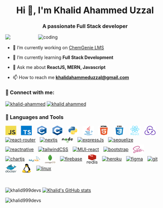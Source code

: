 <h1 align="center">Hi 👋, I'm Khalid Ahammed Uzzal</h1>
<h3 align="center">A passionate Full Stack developer</h3>
<img align="right" alt="coding" width="400" src="https://miro.medium.com/v2/resize:fit:1358/1*yw0TnheAGN-LPneDaTlaxw.gif"/>


<p align="left"> <img src="https://komarev.com/ghpvc/?username=khalid999devs&label=Profile%20views&color=red&style=for-the-badge" /> </p> 

- 🔭 I’m currently working on [ChemGenie LMS](https://github.com/khalid999devs/eduPlatform)

- 🌱 I’m currently learning **Full Stack Development**

- 💬 Ask me about **ReactJS, MERN, Javascript**

- 📫 How to reach me **khalidahammeduzzal@gmail.com**

### 🔗 Connect with me:
<p align="left">
<a href="https://linkedin.com/in/khalid-ahammed" target="blank"><img align="center" src="https://raw.githubusercontent.com/rahuldkjain/github-profile-readme-generator/master/src/images/icons/Social/linked-in-alt.svg" alt="khalid-ahammed" height="30" width="40" /></a>
<a href="https://www.youtube.com/c/khalid ahammed" target="blank"><img align="center" src="https://raw.githubusercontent.com/rahuldkjain/github-profile-readme-generator/master/src/images/icons/Social/youtube.svg" alt="khalid ahammed" height="30" width="40" /></a>
</p>

<!--<h3 align="left">Languages and Tools:</h3> -->

### 🧰 Languages and Tools

<p align="left">
<a href="https://developer.mozilla.org/en-US/docs/Web/JavaScript" target="_blank"><img src="https://raw.githubusercontent.com/devicons/devicon/master/icons/javascript/javascript-original.svg" alt="javascript" width="35px" height="30px" style="vertical-align: middle; margin-right: 10px;" /></a>
<a href="https://www.typescriptlang.org/" target="_blank"><img src="https://raw.githubusercontent.com/devicons/devicon/master/icons/typescript/typescript-original.svg" alt="typescript" width="35px" height="30px" style="vertical-align: middle; margin-right: 10px;" /></a>
<a href="https://www.cprogramming.com/" target="_blank"><img src="https://raw.githubusercontent.com/devicons/devicon/master/icons/c/c-original.svg" alt="c" width="35px" height="30px" style="vertical-align: middle; margin-right: 10px;" /></a>
<a href="https://www.w3schools.com/cpp/" target="_blank"><img src="https://raw.githubusercontent.com/devicons/devicon/master/icons/cplusplus/cplusplus-original.svg" alt="cplusplus" width="35px" height="30px" style="vertical-align: middle; margin-right: 10px;" /></a>
<a href="https://www.python.org" target="_blank"><img src="https://raw.githubusercontent.com/devicons/devicon/master/icons/python/python-original.svg" alt="python" width="35px" height="30px" style="vertical-align: middle; margin-right: 10px;" /></a>
<a href="https://www.java.com" target="_blank"><img src="https://raw.githubusercontent.com/devicons/devicon/master/icons/java/java-original.svg" alt="java" width="35px" height="30px" style="vertical-align: middle; margin-right: 10px;" /></a>
<a href="https://www.w3.org/html/" target="_blank"><img src="https://raw.githubusercontent.com/devicons/devicon/master/icons/html5/html5-original-wordmark.svg" alt="html5" width="35px" height="30px" style="vertical-align: middle; margin-right: 10px;" /></a>
<a href="https://www.w3schools.com/css/" target="_blank"><img src="https://raw.githubusercontent.com/devicons/devicon/master/icons/css3/css3-original-wordmark.svg" alt="css3" width="35px" height="30px" style="vertical-align: middle; margin-right: 10px;" /></a>
<a href="https://reactjs.org/" target="_blank"><img src="https://raw.githubusercontent.com/devicons/devicon/master/icons/react/react-original-wordmark.svg" alt="reactJs" width="35px" height="30px" style="vertical-align: middle; margin-right: 10px;" /></a>
<a href="https://redux.js.org" target="_blank"><img src="https://raw.githubusercontent.com/devicons/devicon/master/icons/redux/redux-original.svg" alt="redux" width="35px" height="30px" style="vertical-align: middle; margin-right: 10px;" /></a>
<a href="https://reactrouter.com/en/main" target="_blank"><img src="https://cdn.jsdelivr.net/gh/devicons/devicon@latest/icons/reactrouter/reactrouter-original.svg" alt="react-router" width="35px" height="30px" style="vertical-align: middle; margin-right: 10px;" /></a>
<a href="https://nextjs.org/" target="_blank"><img src="https://www.svgrepo.com/show/354113/nextjs-icon.svg" alt="nextjs" width="35px" height="30px" style="vertical-align: middle; margin-right: 10px;" /></a>
<a href="https://nodejs.org" target="_blank"><img src="https://raw.githubusercontent.com/devicons/devicon/master/icons/nodejs/nodejs-original-wordmark.svg" alt="nodejs" width="35px" height="30px" style="vertical-align: middle; margin-right: 10px;" /></a>
<a href="https://expressjs.com" target="_blank"><img src="https://w7.pngwing.com/pngs/925/447/png-transparent-express-js-node-js-javascript-mongodb-node-js-text-trademark-logo.png" alt="expressJs" width="35px" height="30px" style="vertical-align: middle; margin-right: 10px;" /></a>
<a href="https://sequelize.org" target="_blank"><img src="https://cdn.jsdelivr.net/gh/devicons/devicon@latest/icons/sequelize/sequelize-original.svg" alt="sequelize" width="35px" height="30px" style="vertical-align: middle; margin-right: 10px;" /></a>
<a href="https://reactnative.dev/" target="_blank"><img src="https://reactnative.dev/img/header_logo.svg" alt="reactnative" width="35px" height="30px" style="vertical-align: middle; margin-right: 10px;" /></a>
<a href="https://tailwindcss.com/" target="_blank"><img src="https://www.vectorlogo.zone/logos/tailwindcss/tailwindcss-icon.svg" alt="tailwindCSS" width="35px" height="30px" style="vertical-align: middle; margin-right: 10px;" /></a>
<a href="https://mui.com/" target="_blank"><img src="https://cdn.jsdelivr.net/gh/devicons/devicon@latest/icons/materialui/materialui-plain.svg" alt="MUI-react" width="35px" height="30px" style="vertical-align: middle; margin-right: 10px;" /></a>
<a href="https://getbootstrap.com/" target="_blank"><img src="https://cdn.jsdelivr.net/gh/devicons/devicon@latest/icons/bootstrap/bootstrap-original.svg" alt="bootstrap" width="35px" height="30px" style="vertical-align: middle; margin-right: 10px;" /></a>
<a href="https://sass-lang.com" target="_blank"><img src="https://raw.githubusercontent.com/devicons/devicon/master/icons/sass/sass-original.svg" alt="sass" width="35px" height="30px" style="vertical-align: middle; margin-right: 10px;" /></a>
<a href="https://www.chartjs.org" target="_blank"><img src="https://www.chartjs.org/media/logo-title.svg" alt="chartjs" width="35px" height="30px" style="vertical-align: middle; margin-right: 10px;" /></a>
<a href="https://www.mysql.com/" target="_blank"><img src="https://raw.githubusercontent.com/devicons/devicon/master/icons/mysql/mysql-original-wordmark.svg" alt="mysql" width="35px" height="30px" style="vertical-align: middle; margin-right: 10px;" /></a>
<a href="https://www.mongodb.com/" target="_blank"><img src="https://raw.githubusercontent.com/devicons/devicon/master/icons/mongodb/mongodb-original-wordmark.svg" alt="mongodb" width="35px" height="30px" style="vertical-align: middle; margin-right: 10px;" /></a>
<a href="https://firebase.google.com/" target="_blank"><img src="https://www.vectorlogo.zone/logos/firebase/firebase-icon.svg" alt="firebase" width="35px" height="30px" style="vertical-align: middle; margin-right: 10px;" /></a>
<a href="https://redis.io" target="_blank"><img src="https://raw.githubusercontent.com/devicons/devicon/master/icons/redis/redis-original-wordmark.svg" alt="redis" width="35px" height="30px" style="vertical-align: middle; margin-right: 10px;" /></a>
<a href="https://heroku.com" target="_blank"><img src="https://www.vectorlogo.zone/logos/heroku/heroku-icon.svg" alt="heroku" width="35px" height="30px" style="vertical-align: middle; margin-right: 10px;" /></a>
<a href="https://www.figma.com/" target="_blank"><img src="https://www.vectorlogo.zone/logos/figma/figma-icon.svg" alt="figma" width="35px" height="30px" style="vertical-align: middle; margin-right: 10px;" /></a>
<a href="https://git-scm.com/" target="_blank"><img src="https://www.vectorlogo.zone/logos/git-scm/git-scm-icon.svg" alt="git" width="35px" height="30px" style="vertical-align: middle; margin-right: 10px;" /></a>
<a href="https://www.docker.com/" target="_blank"><img src="https://raw.githubusercontent.com/devicons/devicon/master/icons/docker/docker-original-wordmark.svg" alt="docker" width="35px" height="30px" style="vertical-align: middle; margin-right: 10px;" /></a>
<a href="https://www.linux.org/" target="_blank"><img src="https://raw.githubusercontent.com/devicons/devicon/master/icons/linux/linux-original.svg" alt="linux" width="35px" height="30px"  style="vertical-align: middle; margin-right: 10px;" /></a>
<a href="https://postman.com" target="_blank"><img src="https://www.vectorlogo.zone/logos/getpostman/getpostman-icon.svg" alt="linux" width="35px" height="30px"  style="vertical-align: middle; margin-right: 10px;" /></a>

</p>


<br/>
<!--stats and cards-->
<p><img align="left" src="https://github-readme-stats.vercel.app/api/top-langs?username=khalid999devs&show_icons=true&locale=en&layout=compact&theme=radical" alt="khalid999devs" /></p>

&nbsp;[![Khalid's GitHub stats](https://github-readme-stats.vercel.app/api?username=khalid999devs&hide=prs,issues&show_icons=true&theme=radical)](https://github.com/anuraghazra/github-readme-stats)

<p><img align="center" src="https://github-readme-streak-stats.herokuapp.com/?user=khalid999devs&theme=radical" alt="khalid999devs" /></p>
